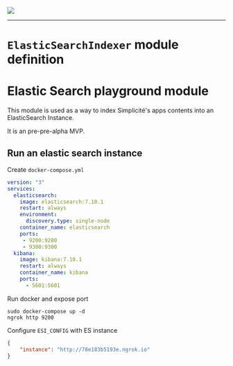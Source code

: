 <!--
 ___ _            _ _    _ _    __
/ __(_)_ __  _ __| (_)__(_) |_ /_/
\__ \ | '  \| '_ \ | / _| |  _/ -_)
|___/_|_|_|_| .__/_|_\__|_|\__\___|
            |_| 
-->
![](https://docs.simplicite.io//logos/logo250.png)
* * *

`ElasticSearchIndexer` module definition
========================================

Elastic Search playground module
====================

This module is used as a way to index Simplicité's apps contents into an ElasticSearch Instance.

It is an pre-pre-alpha MVP.

Run an elastic search instance
---------------------------

Create `docker-compose.yml`

```yml
version: "3"
services:
  elasticsearch:
    image: elasticsearch:7.10.1
    restart: always    
    environment:
      discovery.type: single-node
    container_name: elasticsearch
    ports:
     - 9200:9200
     - 9300:9300
  kibana:
    image: kibana:7.10.1
    restart: always
    container_name: kibana
    ports:
      - 5601:5601
```

Run docker and expose port

```shell
sudo docker-compose up -d
ngrok http 9200
```

Configure `ESI_CONFIG` with ES instance

```json
{
	"instance": "http://78e183b5193e.ngrok.io"
}
```

